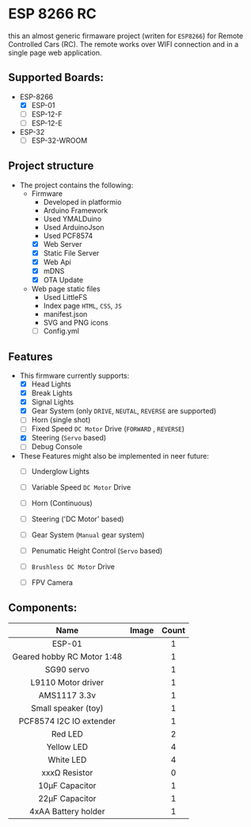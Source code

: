 # ESP 8266 RC
this an almost generic firmaware project (writen for `ESP8266`) for Remote Controlled Cars (RC). 
The remote works over WIFI connection and in a single page web application.

## Supported Boards:
  - ESP-8266
    - [x] ESP-01
    - [ ] ESP-12-F
    - [ ] ESP-12-E
  - ESP-32
    - [ ] ESP-32-WROOM

## Project structure
  - The project contains the following:
    - Firmware
      - Developed in platformio
      - Arduino Framework
      - Used YMALDuino
      - Used ArduinoJson
      - Used PCF8574
      - [x] Web Server
      - [x] Static File Server
      - [x] Web Api
      - [x] mDNS
      - [x] OTA Update
    - Web page static files
      - Used LittleFS
      - Index page `HTML`, `CSS`, `JS` 
      - manifest.json
      - SVG and PNG icons
      - [ ] Config.yml

## Features
  - This firmware currently supports:
    - [x] Head Lights
    - [x] Break Lights
    - [x] Signal Lights
    - [x] Gear System (only `DRIVE`, `NEUTAL`, `REVERSE` are supported)
    - [ ] Horn (single shot)
    - [ ] Fixed Speed `DC Motor` Drive (`FORWARD` , `REVERSE`)
    - [x] Steering (`Servo` based)
    - [ ] Debug Console
  
  - These Features might also be implemented in neer future:
    - [ ] Underglow Lights
    - [ ] Variable Speed `DC Motor` Drive
    - [ ] Horn (Continuous)
    - [ ] Steering ('DC Motor' based)
    - [ ] Gear System (`Manual` gear system)
    - [ ] Penumatic Height Control (`Servo` based)
    - [ ] `Brushless DC Motor` Drive
    - [ ] FPV Camera


## Components:
  
  | Name                       | Image | Count |
  | :---:                      | :---: | :---: |
  | ESP-01                     |       | 1     |
  | Geared hobby RC Motor 1:48 |       | 1     |
  | SG90 servo                 |       | 1     |
  | L9110 Motor driver         |       | 1     |
  | AMS1117 3.3v               |       | 1     |
  | Small speaker (toy)        |       | 1     |
  | PCF8574 I2C IO extender    |       | 1     |
  | Red LED                    |       | 2     |
  | Yellow LED                 |       | 4     |
  | White LED                  |       | 4     |
  | xxxΩ Resistor              |       | 0     |
  | 10µF Capacitor             |       | 1     |
  | 22µF Capacitor             |       | 1     |
  | 4xAA Battery holder        |       | 1     |
  
